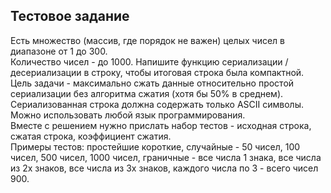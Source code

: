 
## Тестовое задание

Есть множество (массив, где порядок не важен) целых чисел в диапазоне от 1 до 300.  
Количество чисел - до 1000. Напишите функцию сериализации / десериализации в строку, чтобы итоговая строка была компактной.  
Цель задачи - максимально сжать данные относительно простой сериализации без алгоритма сжатия (хотя бы 50% в среднем).  
Сериализованная строка должна содержать только ASCII символы. Можно использовать любой язык программирования.  
Вместе с решением нужно прислать набор тестов  - исходная строка, сжатая строка, коэффициент сжатия.  
Примеры тестов: простейшие короткие, случайные - 50 чисел, 100 чисел, 500 чисел, 1000 чисел, граничные - все числа 1 знака, все числа из 2х знаков, все числа из 3х знаков, каждого числа по 3 - всего чисел 900.  
